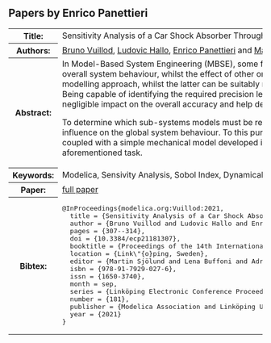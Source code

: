 ## Papers by Enrico Panettieri
<table><tr><th>Title:</th>
<td>Sensitivity Analysis of a Car Shock Absorber Through a Functional Mock-up Units-Based Modelling Strategy</td>
</tr>
<tr><th>Authors:</th>
<td>
<a href="/proceedings/authors/BrunoVuillod">Bruno Vuillod</a>, <a href="/proceedings/authors/LudovicHallo">Ludovic Hallo</a>, <a href="/proceedings/authors/EnricoPanettieri">Enrico Panettieri</a> and <a href="/proceedings/authors/MarcoMontemurro">Marco Montemurro</a></td>
</tr>
<tr><th>Abstract:</th>
<td>In Model-Based System Engineering (MBSE), some functional sub-systems can have a considerable influence on the overall system behaviour, whilst the effect of other ones can be neglected. Of course, the former requires a refined modelling approach, whilst the latter can be suitably represented by means of low-fidelity models (usually 0D models). Being capable of identifying the required precision level of sub-systems can help reducing the system complexity, with a negligible impact on the overall accuracy and help deepen the calculations in the system parts where it is necessary.<br>

To determine which sub-systems models must be refined, suitable indicators must be introduced to assess their influence on the global system behaviour. To this purpose, in this work, a sensitivity analysis based on Sobol&#x27;s indices coupled with a simple mechanical model developed in the Modelica environment is proposed to achieve the aforementioned task.</td></tr>
<tr><th>Keywords:</th>
<td>Modelica, Sensivity Analysis, Sobol Index, Dynamical System</td></tr>
<tr><th>Paper:</th>
<td><a href="https://doi.org/10.3384/ecp21181307">full paper</a></td>
</tr>
<tr><th>Bibtex:</th>
<td><pre>
@InProceedings{modelica.org:Vuillod:2021,
  title = {Sensitivity Analysis of a Car Shock Absorber Through a Functional Mock-up Units-Based Modelling Strategy},
  author = {Bruno Vuillod and Ludovic Hallo and Enrico Panettieri and Marco Montemurro},
  pages = {307--314},
  doi = {10.3384/ecp21181307},
  booktitle = {Proceedings of the 14th International Modelica Conference},
  location = {Link\&quot;{o}ping, Sweden},
  editor = {Martin Sjölund and Lena Buffoni and Adrian Pop and Lennart Ochel},
  isbn = {978-91-7929-027-6},
  issn = {1650-3740},
  month = sep,
  series = {Linköping Electronic Conference Proceedings},
  number = {181},
  publisher = {Modelica Association and Linköping University Electronic Press},
  year = {2021}
}
</pre></td></tr>
</table><br>
